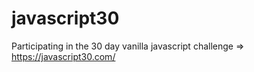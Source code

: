 # javascript30

Participating in the 30 day vanilla javascript challenge => https://javascript30.com/
